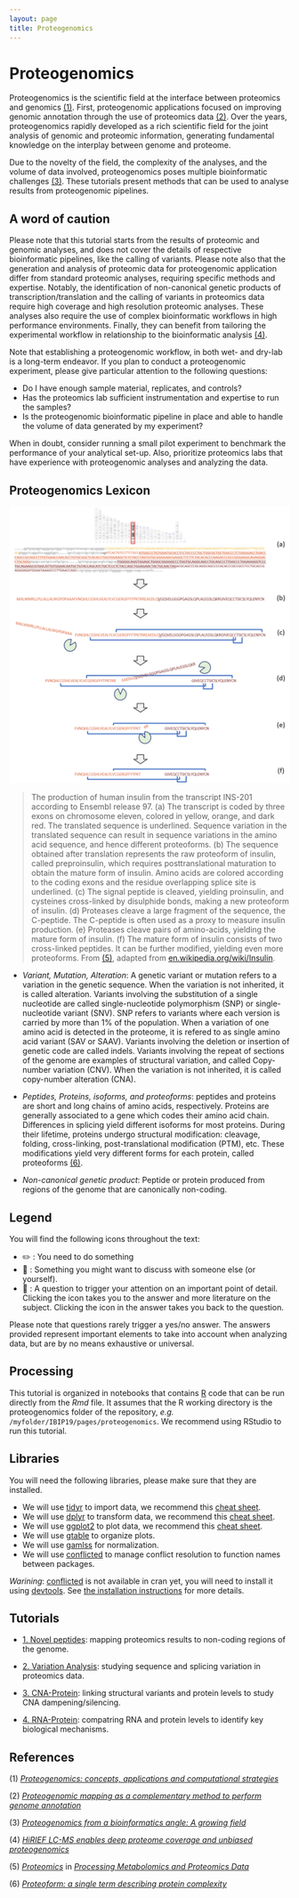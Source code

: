 ```yaml
---
layout: page
title: Proteogenomics
---
```


# Proteogenomics

Proteogenomics is the scientific field at the interface between proteomics and genomics [(1)](#references). First, proteogenomic applications focused on improving genomic annotation through the use of proteomics data [(2)](#references). Over the years, proteogenomics rapidly developed as a rich scientific field for the joint analysis of genomic and proteomic information, generating fundamental knowledge on the interplay between genome and proteome.

Due to the novelty of the field, the complexity of the analyses, and the volume of data involved, proteogenomics poses multiple bioinformatic challenges [(3)](#references). These tutorials present methods that can be used to analyse results from proteogenomic pipelines. 

## A word of caution

Please note that this tutorial starts from the results of proteomic and genomic analyses, and does not cover the details of respective bioinformatic pipelines, like the calling of variants. Please note also that the generation and analysis of proteomic data for proteogenomic application differ from standard proteomic analyses, requiring specific methods and expertise. Notably, the identification of non-canonical genetic products of transcription/translation and the calling of variants in proteomics data require high coverage and high resolution proteomic analyses. These analyses also require the use of complex bioinformatic workflows in high performance environments. Finally, they can benefit from tailoring the experimental workflow in relationship to the bioinformatic analysis [(4)](#references).

Note that establishing a proteogenomic workflow, in both wet- and dry-lab is a long-term endeavor. If you plan to conduct a proteogenomic experiment, please give particular attention to the following questions:
- Do I have enough sample material, replicates, and controls?
- Has the proteomics lab sufficient instrumentation and expertise to run the samples?
- Is the proteogenomic bioinformatic pipeline in place and able to handle the volume of data generated by my experiment?

When in doubt, consider running a small pilot experiment to benchmark the performance of your analytical set-up. Also, prioritize proteomics labs that have experience with proteogenomic analyses and analyzing the data.

## Proteogenomics Lexicon

![From_Genes_To_Proteoforms](proteogenomics/resources/images/Insulin.png?raw=true "Insulin from gene to proteoforms")

> The production of human insulin from the transcript INS-201 according to Ensembl release 97. (a) The transcript is coded by three exons on chromosome eleven, colored in yellow, orange, and dark red. The translated sequence is underlined. Sequence variation in the translated sequence can result in sequence variations in the amino acid sequence, and hence different proteoforms. (b) The sequence obtained after translation represents the raw proteoform of insulin, called preproinsulin, which requires posttranslational maturation to obtain the mature form of insulin. Amino acids are colored according to the coding exons and the residue overlapping splice site is underlined. (c) The signal peptide is cleaved, yielding proinsulin, and cysteines cross-linked by disulphide bonds, making a new proteoform of insulin. (d) Proteases cleave a large fragment of the sequence, the C-peptide. The C-peptide is often used as a proxy to measure insulin production. (e) Proteases cleave pairs of amino-acids, yielding the mature form of insulin. (f) The mature form of insulin consists of two cross-linked peptides. It can be further modified, yielding even more proteoforms. From [(5)](#references), adapted from [en.wikipedia.org/wiki/Insulin](https://en.wikipedia.org/wiki/Insulin#/media/File:Insulin_path.svg).

- _Variant, Mutation, Alteration_: A genetic variant or mutation refers to a variation in the genetic sequence. When the variation is not inherited, it is called alteration. Variants involving the substitution of a single nucleotide are called single-nucleotide polymorphism (SNP) or single-nucleotide variant (SNV). SNP refers to variants where each version is carried by more than 1% of the population. When a variation of one amino acid is detected in the proteome, it is refered to as single amino acid variant (SAV or SAAV). Variants involving the deletion or insertion of genetic code are called indels. Variants involving the repeat of sections of the genome are examples of structural variation, and called Copy-number variation (CNV). When the variation is not inherited, it is called copy-number alteration (CNA).

- _Peptides, Proteins, isoforms, and proteoforms_: peptides and proteins are short and long chains of amino acids, respectively. Proteins are generally associated to a gene which codes their amino acid chain. Differences in splicing yield different isoforms for most proteins. During their lifetime, proteins undergo structural modification: cleavage, folding, cross-linking, post-translational modification (PTM), etc. These modifications yield very different forms for each protein, called proteoforms [(6)](#references).

- _Non-canonical genetic product_: Peptide or protein produced from regions of the genome that are canonically non-coding.

## Legend

You will find the following icons throughout the text:

* :pencil2: : You need to do something
* :speech_balloon: : Something you might want to discuss with someone else (or yourself).
* :thought_balloon: : A question to trigger your attention on an important point of detail. Clicking the icon takes you to the answer and more literature on the subject. Clicking the icon in the answer takes you back to the question.

Please note that questions rarely trigger a yes/no answer. The answers provided represent important elements to take into account when analyzing data, but are by no means exhaustive or universal.


## Processing

This tutorial is organized in notebooks that contains [R](r-project.org) code that can be run directly from the _Rmd_ file. It assumes that the R working directory is the proteogenomics folder of the repository, _e.g._ `/myfolder/IBIP19/pages/proteogenomics`. We recommend using RStudio to run this tutorial.


## Libraries

You will need the following libraries, please make sure that they are installed.

- We will use [tidyr](tidyr.tidyverse.org) to import data, we recommend this [cheat sheet](https://github.com/rstudio/cheatsheets/blob/master/data-import.pdf).
- We will use [dplyr](dplyr.tidyverse.org) to transform data, we recommend this [cheat sheet](https://github.com/rstudio/cheatsheets/blob/master/data-transformation.pdf).
- We will use [ggplot2](ggplot2.tidyverse.org) to plot data, we recommend this [cheat sheet](https://github.com/rstudio/cheatsheets/blob/master/data-visualization-2.1.pdf).
- We will use [gtable](github.com/r-lib/gtable) to organize plots.
- We will use [gamlss](https://www.gamlss.com/) for normalization.
- We will use [conflicted](https://github.com/r-lib/conflicted) to manage conflict resolution to function names between packages.

*Warining*: [conflicted](https://github.com/r-lib/conflicted) is not available in cran yet, you will need to install it using [devtools](https://devtools.r-lib.org/). See [the installation instructions](https://github.com/r-lib/conflicted#installation) for more details.

## Tutorials

- [1. Novel peptides](proteogenomics/novel_peptides.md): mapping proteomics results to non-coding regions of the genome.

- [2. Variation Analysis](proteogenomics/variation_analysis.md): studying sequence and splicing variation in proteomics data.

- [3. CNA-Protein](proteogenomics/can_protein.md): linking structural variants and protein levels to study CNA dampening/silencing.

- [4. RNA-Protein](proteogenomics/rna_protein.md): compatring RNA and protein levels to identify key biological mechanisms.


## References

(1) [_Proteogenomics: concepts, applications and computational strategies_](https://www.ncbi.nlm.nih.gov/pubmed/25357241)

(2) [_Proteogenomic mapping as a complementary method to perform genome annotation_](https://www.ncbi.nlm.nih.gov/pubmed/14730672)

(3) [_Proteogenomics from a bioinformatics angle: A growing field_](https://www.ncbi.nlm.nih.gov/pubmed/26670565)

(4) [_HiRIEF LC-MS enables deep proteome coverage and unbiased proteogenomics_](https://www.ncbi.nlm.nih.gov/pubmed/24240322)

(5) [_Proteomics_](rcs.org) in [_Processing Metabolomics and Proteomics Data_](rcs.org)

(6) [_Proteoform: a single term describing protein complexity_](https://www.ncbi.nlm.nih.gov/pubmed/23443629)
